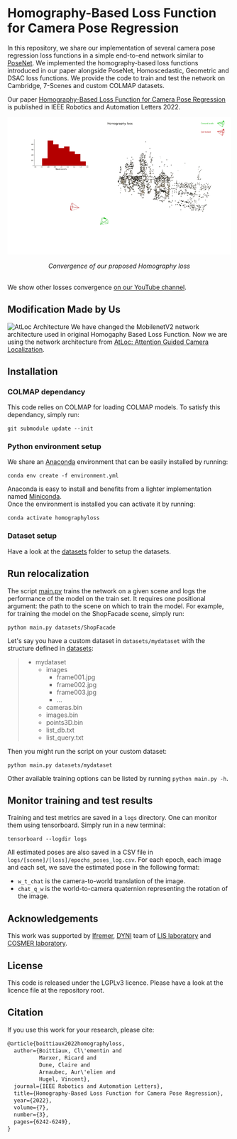 # Homography-Based Loss Function for Camera Pose Regression
In this repository, we share our implementation of several camera pose regression
loss functions in a simple end-to-end network similar to
[PoseNet](https://openaccess.thecvf.com/content_iccv_2015/html/Kendall_PoseNet_A_Convolutional_ICCV_2015_paper.html).
We implemented the homography-based loss functions introduced in our paper alongside PoseNet, Homoscedastic, Geometric
and DSAC loss functions. We provide the code to train and test the network on Cambridge, 7-Scenes and custom COLMAP
datasets.

Our paper [Homography-Based Loss Function for Camera Pose Regression](https://arxiv.org/abs/2205.01937) is published in IEEE Robotics and Automation Letters 2022.

![Convergence of homography loss](assets/animation.gif)
*<p align="center">Convergence of our proposed Homography loss</p>*  
We show other losses convergence
[on our YouTube channel](https://youtube.com/playlist?list=PLe92vnufKoYIIHrW5I268RYdX6aV4gTa6). 
## Modification Made by Us
![AtLoc Architecture](asets/atloc_architecture.png)
We have changed the MobilenetV2 network architecture used in original Homogaphy Based Loss Function. Now we are using the network architecture from [AtLoc: Attention Guided Camera Localization](https://arxiv.org/pdf/1909.03557.pdf).  
## Installation

### COLMAP dependancy
This code relies on COLMAP for loading COLMAP models. To satisfy this dependancy, simply run:
```shell
git submodule update --init
```

### Python environment setup
We share an [Anaconda](https://www.anaconda.com) environment that can be easily installed by running:
```shell
conda env create -f environment.yml
```
Anaconda is easy to install and benefits from a lighter implementation named
[Miniconda](https://docs.conda.io/en/latest/miniconda.html).  
Once the environment is installed you can activate it by running:
```shell
conda activate homographyloss
```

### Dataset setup
Have a look at the [datasets](datasets) folder to setup the datasets.

## Run relocalization
The script [main.py](main.py) trains the network on a given scene and logs the performance of the model on the
train set. It requires one positional argument: the path to the scene on which to train the model.
For example, for training the model on the ShopFacade scene, simply run:
```shell
python main.py datasets/ShopFacade
```
Let's say you have a custom dataset in `datasets/mydataset` with the structure defined in [datasets](datasets):
> - mydataset
>   - images
>     - frame001.jpg
>     - frame002.jpg
>     - frame003.jpg
>     - ...
>   - cameras.bin
>   - images.bin
>   - points3D.bin
>   - list_db.txt
>   - list_query.txt

Then you might run the script on your custom dataset:
```shell
python main.py datasets/mydataset
```

Other available training options can be listed by running `python main.py -h`.

## Monitor training and test results
Training and test metrics are saved in a `logs` directory. One can monitor them using tensorboard.
Simply run in a new terminal:
```shell
tensorboard --logdir logs
```

All estimated poses are also saved in a CSV file in `logs/[scene]/[loss]/epochs_poses_log.csv`.
For each epoch, each image and each set, we save the estimated pose in the following format:
- `w_t_chat` is the camera-to-world translation of the image.
- `chat_q_w` is the world-to-camera quaternion representing the rotation of the image.

## Acknowledgements
This work was supported by [Ifremer](https://wwz.ifremer.fr/), [DYNI](https://dyni.pages.lis-lab.fr/) team of [LIS laboratory](https://www.lis-lab.fr/) and [COSMER laboratory](https://cosmer.univ-tln.fr/).  

## License
This code is released under the LGPLv3 licence. Please have a look at the licence file at the repository root.

## Citation
If you use this work for your research, please cite:
```
@article{boittiaux2022homographyloss,
  author={Boittiaux, Cl\'ementin and
          Marxer, Ricard and
          Dune, Claire and
          Arnaubec, Aur\'elien and
          Hugel, Vincent},
  journal={IEEE Robotics and Automation Letters},
  title={Homography-Based Loss Function for Camera Pose Regression},
  year={2022},
  volume={7},
  number={3},
  pages={6242-6249},
}
```
